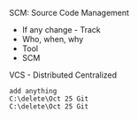 SCM:
Source Code Management
- If any change - Track
- Who, when, why 
- Tool
- SCM


VCS - 
    Distributed
    Centralized


    add anything
    C:\delete\Oct 25 Git
    C:\delete\Oct 25 Git